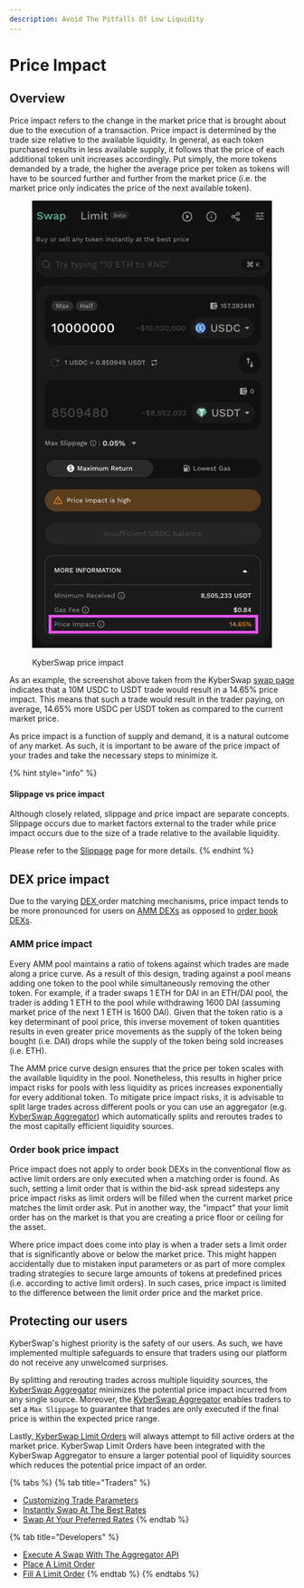```yaml
---
description: Avoid The Pitfalls Of Low Liquidity
---
```


# Price Impact

## Overview

Price impact refers to the change in the market price that is brought about due to the execution of a transaction. Price impact is determined by the trade size relative to the available liquidity. In general, as each token purchased results in less available supply, it follows that the price of each additional token unit increases accordingly. Put simply, the more tokens demanded by a trade, the higher the average price per token as tokens will have to be sourced further and further from the market price (i.e. the market price only indicates the price of the next available token).

<figure><img src="../../../.gitbook/assets/image (5).png" alt=""><figcaption><p>KyberSwap price impact</p></figcaption></figure>

As an example, the screenshot above taken from the KyberSwap [swap page](https://kyberswap.com/swap) indicates that a 10M USDC to USDT trade would result in a 14.65% price impact. This means that such a trade would result in the trader paying, on average, 14.65% more USDC per USDT token as compared to the current market price.

As price impact is a function of supply and demand, it is a natural outcome of any market. As such, it is important to be aware of the price impact of your trades and take the necessary steps to minimize it.&#x20;

{% hint style="info" %}
#### Slippage vs price impact

Although closely related, slippage and price impact are separate concepts. Slippage occurs due to market factors external to the trader while price impact occurs due to the size of a trade relative to the available liquidity.

Please refer to the [Slippage](slippage.md) page for more details.
{% endhint %}

## DEX price impact

Due to the varying [DEX ](decentralised-exchange-dex.md)order matching mechanisms, price impact tends to be more pronounced for users on [AMM DEXs](automated-market-maker.md) as opposed to [order book DEXs](order-book.md).

### AMM price impact

Every AMM pool maintains a ratio of tokens against which trades are made along a price curve. As a result of this design, trading against a pool means adding one token to the pool while simultaneously removing the other token. For example, if a trader swaps 1 ETH for DAI in an ETH/DAI pool, the trader is adding 1 ETH to the pool while withdrawing 1600 DAI (assuming market price of the next 1 ETH is 1600 DAI). Given that the token ratio is a key determinant of pool price, this inverse movement of token quantities results in even greater price movements as the supply of the token being bought (i.e. DAI) drops while the supply of the token being sold increases (i.e. ETH).

The AMM price curve design ensures that the price per token scales with the available liquidity in the pool. Nonetheless, this results in higher price impact risks for pools with less liquidity as prices increases exponentially for every additional token. To mitigate price impact risks, it is advisable to split large trades across different pools or you can use an aggregator (e.g. [KyberSwap Aggregator](../../../kyberswap-solutions/kyberswap-aggregator/)) which automatically splits and reroutes trades to the most capitally efficient liquidity sources.

### Order book price impact

Price impact does not apply to order book DEXs in the conventional flow as active limit orders are only executed when a matching order is found. As such, setting a limit order that is within the bid-ask spread sidesteps any price impact risks as limit orders will be filled when the current market price matches the limit order ask. Put in another way, the "impact" that your limit order has on the market is that you are creating a price floor or ceiling for the asset.

Where price impact does come into play is when a trader sets a limit order that is significantly above or below the market price. This might happen accidentally due to mistaken input parameters or as part of more complex trading strategies to secure large amounts of tokens at predefined prices (i.e. according to active limit orders). In such cases, price impact is limited to the difference between the limit order price and the market price.&#x20;

## Protecting our users

KyberSwap's highest priority is the safety of our users. As such, we have implemented multiple safeguards to ensure that traders using our platform do not receive any unwelcomed surprises.&#x20;

By splitting and rerouting trades across multiple liquidity sources, the [KyberSwap Aggregator](../../../kyberswap-solutions/kyberswap-aggregator/) minimizes the potential price impact incurred from any single source. Moreover, the [KyberSwap Aggregator](../../../kyberswap-solutions/kyberswap-aggregator/) enables traders to set a `Max Slippage` to guarantee that trades are only executed if the final price is within the expected price range.

Lastly,[ KyberSwap Limit Orders](../../../kyberswap-solutions/limit-order/) will always attempt to fill active orders at the market price. KyberSwap Limit Orders have been integrated with the KyberSwap Aggregator to ensure a larger potential pool of liquidity sources which reduces the potential price impact of an order.

{% tabs %}
{% tab title="Traders" %}
* [Customizing Trade Parameters](../../../kyberswap-solutions/kyberswap-interface/user-guides/instantly-swap-at-the-best-rates.md#customizing-trade-parameters)
* [Instantly Swap At The Best Rates](../../../kyberswap-solutions/kyberswap-interface/user-guides/instantly-swap-at-the-best-rates.md)
* [Swap At Your Preferred Rates](../../../kyberswap-solutions/kyberswap-interface/user-guides/trade-at-your-preferred-rates.md)
{% endtab %}

{% tab title="Developers" %}
* [Execute A Swap With The Aggregator API](../../../kyberswap-solutions/kyberswap-aggregator/developer-guides/execute-a-swap-with-the-aggregator-api.md)
* [Place A Limit Order](../../../kyberswap-solutions/limit-order/developer-guides/place-a-limit-order.md)
* [Fill A Limit Order](../../../kyberswap-solutions/limit-order/developer-guides/fill-a-limit-order.md)
{% endtab %}
{% endtabs %}
